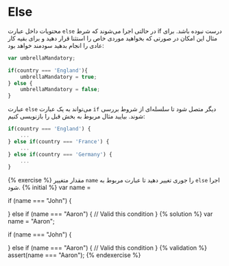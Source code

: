 # Else

محتویات داخل عبارت `else` در حالتی اجرا می‌شوند که شرط if درست نبوده باشد. برای مثال این امکان در صورتی که بخواهید موردی خاص را استثنا قرار دهید و برای بقیه کار عادی را انجام بدهید سودمند خواهد بود:

```javascript
var umbrellaMandatory;

if(country === 'England'){
    umbrellaMandatory = true;
} else {
    umbrellaMandatory = false;
}
```

عبارت `else` می‌تواند به یک عبارت `if` دیگر متصل شود تا سلسله‌ای از شروط بررسی شوند. بیایید مثال مربوط به بخش قبل را بازنویسی کنیم:

```javascript
if(country === 'England') {
    ...
} else if(country === 'France') {
    ...
} else if(country === 'Germany') {
    ...
}
```


{% exercise %}
مقدار متغییر `name` را جوری تغییر دهید تا عبارت مربوط به `else` اجرا شود.
{% initial %}
var name =

if (name === "John") {

} else if (name === "Aaron") {
    // Valid this condition
}
{% solution %}
var name = "Aaron";

if (name === "John") {

} else if (name === "Aaron") {
    // Valid this condition
}
{% validation %}
assert(name === "Aaron");
{% endexercise %}
